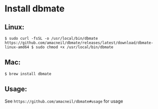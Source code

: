 # Install dbmate

## Linux: 
`
$ sudo curl -fsSL -o /usr/local/bin/dbmate https://github.com/amacneil/dbmate/releases/latest/download/dbmate-linux-amd64
$ sudo chmod +x /usr/local/bin/dbmate
`
## Mac:
`
$ brew install dbmate
`
## Usage:
See `https://github.com/amacneil/dbmate#usage` for usage



